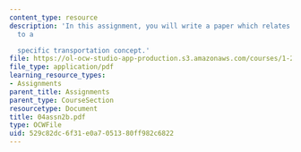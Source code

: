 ```yaml
---
content_type: resource
description: 'In this assignment, you will write a paper which relates these key points
  to a

  specific transportation concept.'
file: https://ol-ocw-studio-app-production.s3.amazonaws.com/courses/1-221j-transportation-systems-fall-2004/529c82dc6f31e0a7051380ff982c6822_04assn2b.pdf
file_type: application/pdf
learning_resource_types:
- Assignments
parent_title: Assignments
parent_type: CourseSection
resourcetype: Document
title: 04assn2b.pdf
type: OCWFile
uid: 529c82dc-6f31-e0a7-0513-80ff982c6822
---
```

